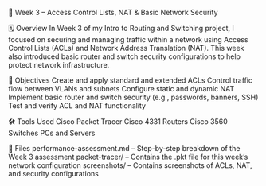 📘 Week 3 – Access Control Lists, NAT & Basic Network Security

🗓️ Overview
In Week 3 of my Intro to Routing and Switching project, I focused on securing and managing traffic within a network using Access Control Lists (ACLs) and Network Address Translation (NAT). This week also introduced basic router and switch security configurations to help protect network infrastructure.

🎯 Objectives
Create and apply standard and extended ACLs
Control traffic flow between VLANs and subnets
Configure static and dynamic NAT
Implement basic router and switch security (e.g., passwords, banners, SSH)
Test and verify ACL and NAT functionality

🛠️ Tools Used
Cisco Packet Tracer
Cisco 4331 Routers
Cisco 3560 Switches
PCs and Servers

📂 Files
performance-assessment.md – Step-by-step breakdown of the Week 3 assessment
packet-tracer/ – Contains the .pkt file for this week’s network configuration
screenshots/ – Contains screenshots of ACLs, NAT, and security configurations
